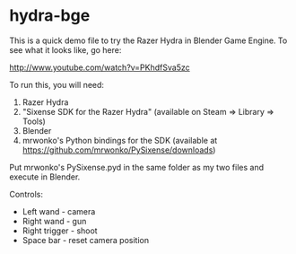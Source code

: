 hydra-bge
=========

This is a quick demo file to try the Razer Hydra in Blender Game Engine.  To see what it looks like, go here:

http://www.youtube.com/watch?v=PKhdfSva5zc

To run this, you will need:

1. Razer Hydra
2. "Sixense SDK for the Razer Hydra" (available on Steam => Library => Tools)
3. Blender
4. mrwonko's Python bindings for the SDK (available at https://github.com/mrwonko/PySixense/downloads)

Put mrwonko's PySixense.pyd in the same folder as my two files and execute in Blender.

Controls:
* Left wand - camera
* Right wand - gun
* Right trigger - shoot
* Space bar - reset camera position
